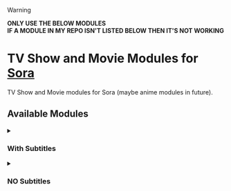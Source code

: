 > [!WARNING]
> **ONLY USE THE BELOW MODULES**<br>
> **IF A MODULE IN MY REPO ISN'T LISTED BELOW THEN IT'S NOT WORKING**

# TV Show and Movie Modules for [Sora](https://github.com/cranci1/Sora)

TV Show and Movie modules for Sora (maybe anime modules in future).

## Available Modules

<details>

<summary>

### With Subtitles

</summary>

<details>

<summary>

### Bingeflex (TV Shows and Movies WITH SUBTITLES)

</summary>

<img src="https://raw.githubusercontent.com/xibrox/sora-movie-module/refs/heads/main/bingeflex/icon.png" width="125px"><br>

**File:** `Bingeflex.json`<br>
**Type:** `TV Shows and Movies`<br>
**Language:** English. (SUB)<br>
**App version:** V2 and up <br>
**Author:** ibro <br><br>
[<kbd> <br> Add to Sora <br> </kbd>](https://intradeus.github.io/http-protocol-redirector?r=sora://module?url=https://raw.githubusercontent.com/xibrox/sora-movie-module/refs/heads/main/bingeflex/bingeflex.json)

https://raw.githubusercontent.com/xibrox/sora-movie-module/refs/heads/main/bingeflex/bingeflex.json

</details>

<details>

<summary>

### Hexa (TV Shows and Movies WITH SUBTITLES)

</summary>

<img src="https://raw.githubusercontent.com/xibrox/sora-movie-module/refs/heads/main/hexa/icon.png" width="125px"><br>

**File:** `Hexa.json`<br>
**Type:** `TV Shows and Movies`<br>
**Language:** English. (SUB)<br>
**App version:** V2 and up <br>
**Author:** ibro <br><br>
[<kbd> <br> Add to Sora <br> </kbd>](https://intradeus.github.io/http-protocol-redirector?r=sora://module?url=https://raw.githubusercontent.com/xibrox/sora-movie-module/refs/heads/main/hexa/hexa.json)

https://raw.githubusercontent.com/xibrox/sora-movie-module/refs/heads/main/hexa/hexa.json

</details>

<details>

<summary>

### HopCorn+ (ONLY Movies WITH SUBTITLES)

</summary>

<img src="https://raw.githubusercontent.com/xibrox/sora-movie-module/refs/heads/main/hopcorn/icon.png" width="125px"><br>

**File:** `HopCorn.json`<br>
**Type:** `ONLY Movies`<br>
**Language:** English. (SUB)<br>
**App version:** V2 and up <br>
**Author:** ibro <br><br>
[<kbd> <br> Add to Sora <br> </kbd>](https://intradeus.github.io/http-protocol-redirector?r=sora://module?url=https://raw.githubusercontent.com/xibrox/sora-movie-module/refs/heads/main/hopcorn/hopcorn.json)

https://raw.githubusercontent.com/xibrox/sora-movie-module/refs/heads/main/hopcorn/hopcorn.json

</details>

</details>

<details>

<summary>

### NO Subtitles

</summary>

<details>

<summary>

### Ableflix (ONLY Movies)

</summary>

<img src="https://ableflix.xyz/favicon.ico" width="125px"><br>

**File:** `Ableflix.json`<br>
**Type:** `ONLY Movies`<br>
**Language:** English. <br>
**App version:** V2 and up <br>
**Author:** ibro <br><br>
[<kbd> <br> Add to Sora <br> </kbd>](https://intradeus.github.io/http-protocol-redirector?r=sora://module?url=https://raw.githubusercontent.com/xibrox/sora-movie-module/refs/heads/main/ableflix/ableflix.json)

https://raw.githubusercontent.com/xibrox/sora-movie-module/refs/heads/main/ableflix/ableflix.json

</details>

</details>